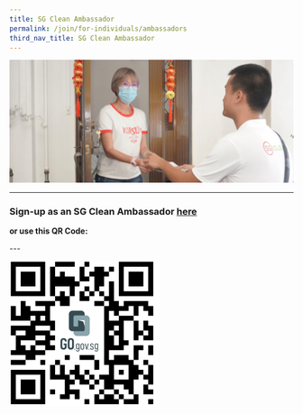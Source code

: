 ```yaml
---
title: SG Clean Ambassador
permalink: /join/for-individuals/ambassadors
third_nav_title: SG Clean Ambassador
---
```


![SG Clean Ambassadors](/images/volunteer.jpg)

---

### Sign-up as an SG Clean Ambassador [here](https://go.gov.sg/rz3cer) <br>


**or use this QR Code:**<br>

--- <br>

![SG Clean Ambassadors](/images/volunteer-qr.png)
